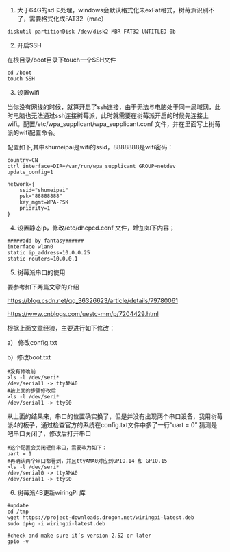 1) 大于64G的sd卡处理，windows会默认格式化未exFat格式，树莓派识别不了，需要格式化成FAT32（mac）

```SHELL
diskutil partitionDisk /dev/disk2 MBR FAT32 UNTITLED 0b
```

2) 开启SSH

在根目录/boot目录下touch一个SSH文件

```SHELL
cd /boot
touch SSH
```

3) 设置wifi

当你没有网线的时候，就算开启了ssh连接，由于无法与电脑处于同一局域网，此时电脑也无法通过ssh连接树莓派，此时就需要在树莓派开启的时候先连接上wifi。配置/etc/wpa\_supplicant/wpa\_supplicant.conf 文件，并在里面写上树莓派的wifi配置命令。

配置如下,其中shumeipai是wifi的ssid，8888888是wifi密码：

```SHELL
country=CN
ctrl_interface=DIR=/var/run/wpa_supplicant GROUP=netdev
update_config=1

network={
    ssid="shumeipai"
    psk="88888888"
    key_mgmt=WPA-PSK
    priority=1
}
```

4) 设置静态ip，修改/etc/dhcpcd.conf 文件，增加如下内容；

```SHELL
#####add by fantasy######
interface wlan0
static ip_address=10.0.0.25
static routers=10.0.0.1
```



5) 树莓派串口的使用

要参考如下两篇文章的介绍

https://blog.csdn.net/qq_36326623/article/details/79780061

https://www.cnblogs.com/uestc-mm/p/7204429.html

根据上面文章经验，主要进行如下修改：

a） 修改config.txt

b）修改boot.txt

```shell
#没有修改前
>ls -l /dev/seri*
/dev/serial1 -> ttyAMA0
#按上面的步骤修改后
>ls -l /dev/seri*
/dev/serial1 -> ttyS0
```

从上面的结果来，串口的位置确实换了，但是并没有出现两个串口设备，我用树莓派4的板子，通过检查官方的系统在config.txt文件中多了一行“uart = 0” 猜测是吧串口关闭了，修改后打开串口

```shell
#这个配置会关闭硬件串口，需要改为如下：
uart = 1 
#再确认两个串口都看到，并且ttyAMA0对应到GPIO.14	和 GPIO.15
>ls -l /dev/seri*
/dev/serial0 -> ttyAMA0
/dev/serial1 -> ttyS0
```



6) 树莓派4B更新wiringPi 库

```
#update
cd /tmp
wget https://project-downloads.drogon.net/wiringpi-latest.deb
sudo dpkg -i wiringpi-latest.deb

#check and make sure it’s version 2.52 or later
gpio -v
```

